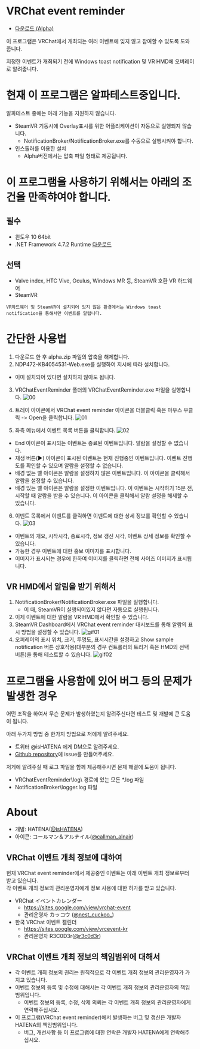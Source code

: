 VRChat event reminder
=====================

- [다운로드 (Alpha)](https://github.com/Kyeong-min/VRChat-event-reminder-client/releases/tag/alpha)

이 프로그램은 VRChat에서 개최되는 여러 이벤트에 잊지 않고 참여할 수 있도록 도와줍니다.

지정한 이벤트가 개최되기 전에 Windows toast notification 및 VR HMD에 오버레이로 알려줍니다.

# 현재 이 프로그램은 알파테스트중입니다.

알파테스트 중에는 아래 기능을 지원하지 않습니다.
- SteamVR 기동시에 Overlay표시를 위한 어플리케이션이 자동으로 실행되지 않습니다.
  - NotificationBroker/NotificationBroker.exe를 수동으로 실행시켜야 합니다.
- 인스톨러를 이용한 설치
  - Alpha버전에서는 압축 파일 형태로 제공됩니다.

# 이 프로그램을 사용하기 위해서는 아래의 조건을 만족햐여야 합니다.

## 필수
- 윈도우 10 64bit
- .NET Framework 4.7.2 Runtime [다운로드](http://go.microsoft.com/fwlink/?LinkId=863262)

## 선택
- Valve index, HTC Vive, Oculus, Windows MR 등, SteamVR 호환 VR 하드웨어
- SteamVR

````
VR하드웨어 및 SteamVR이 설치되어 있지 않은 환경에서는 Windows toast notification을 통해서만 이벤트를 알립니다.
````

# 간단한 사용법
1. 다운로드 한 후 alpha.zip 파일의 압축을 해제합니다.
2. NDP472-KB4054531-Web.exe를 실행하여 지시에 따라 설치합니다.
  - 이미 설치되어 있다면 설치하지 않아도 됩니다.
3. VRChatEventReminder 폴더의 VRChatEventReminder.exe 파일을 실행합니다.
![00](image/100.jpg)

4. 트레이 아이콘에서 VRChat event reminder 아이콘을 더블클릭 혹은 마우스 우클릭 -> Open을 클릭합니다.
![01](image/kr/01.jpg)

5. 좌측 메뉴에서 이벤트 목록 버튼을 클릭합니다.
![02](image/kr/02.JPG)
  - End 아이콘이 표시되는 이벤트는 종료된 이벤트입니다. 알람을 설정할 수 없습니다.
  - 재생 버튼(▶) 아이콘이 표시된 이벤트는 현재 진행중인 이벤트입니다.   이벤트 진행도를 확인할 수 있으며 알람을 설정할 수 없습니다.
  - 배경 없는 벨 아이콘은 알람을 설정하지 않은 이벤트입니다. 이 아이콘을 클릭해서 알람을 설정할 수 있습니다.
  - 배경 있는 벨 아이콘은 알람을 설정한 이벤트입니다. 이 이벤트는 시작하기 15분 전, 시작할 때 알람을 받을 수 있습니다. 이 아이콘을 클릭해서 알람 설정을 해제할 수 있습니다.
6. 이벤트 목록에서 이벤트를 클릭하면 이벤트에 대한 상세 정보를 확인할 수 있습니다.
![03](image/kr/03.jpg)
  - 이벤트의 개요, 시작시각, 종료시각, 정보 갱신 시각, 이벤트 상세 정보를 확인할 수 있습니다.
  - 가능한 경우 이벤트에 대한 홍보 이미지를 표시합니다.
  - 이미지가 표시되는 경우에 한하여 이미지를 클릭하면 전체 사이즈 이미지가 표시됩니다.

## VR HMD에서 알림을 받기 위해서
1. NotificationBroker/NotificationBroker.exe 파일을 실행합니다.
   - 이 때, SteamVR이 실행되어있지 않다면 자동으로 실행됩니다.
2. 이제 이벤트에 대한 알람을 VR HMD에서 확인할 수 있습니다.
3. SteamVR Dashboard에서 VRChat event reminder 대시보드를 통해 알람의 표시 방법을 설정할 수 있습니다.
![gif01](image/001.gif)
4. 오퍼레이의 표시 위치, 크기, 투명도, 표시시간을 설정하고 Show sample notification 버튼 상호작용(대부분의 경우 컨트롤러의 트리거 혹은 HMD의 선택 버튼)을 통해 테스트할 수 있습니다.
![gif02](image/002.gif)

# 프로그램을 사용함에 있어 버그 등의 문제가 발생한 경우
어떤 조작을 하여서 무슨 문제가 발생하였는지 알려주신다면 테스트 및 개발에 큰 도움이 됩니다.

아래 두가지 방법 중 한가지 방법으로 저에게 알려주세요.

- 트위터 @isHATENA 에게 DM으로 알려주세요.
- [Github repository](https://github.com/Kyeong-min/VRChat-event-reminder-client/issues)에 issue를 만들어주세요.

저게에 알려주실 때 로그 파일을 함께 제공해주시면 문제 해결에 도움이 됩니다.
- VRChatEventReminder\log\ 경로에 있는 모든 *.log 파일
- NotificationBroker\logger.log 파일

# About
- 개발: HATENA([@isHATENA](https://twitter.com/isHATENA))
- 아이콘: コールマン＆アルナイル([@callman_alnair](https://twitter.com/callman_alnair))
  
## VRChat 이벤트 개최 정보에 대하여
현재 VRChat event reminder에서 제공중인 이벤트는 아래 이벤트 개최 정보로부터 받고 있습니다.   
각 이벤트 개최 정보의 관리운영자에게 정보 사용에 대한 허가를 받고 있습니다.
- VRChat イベントカレンダー
  - https://sites.google.com/view/vrchat-event
  - 관리운영자 カッコウ ([@nest_cuckoo_](https://twitter.com/nest_cuckoo_))
- 한국 VRChat 이벤트 캘린더
  - https://sites.google.com/view/vrcevent-kr
  - 관리운영자 R3C0D3r([@r3c0d3r](https://twitter.com/r3c0d3r))

## VRChat 이벤트 개최 정보의 책임범위에 대해서
- 각 이벤트 개최 정보의 권리는 원칙적으로 각 이벤트 개최 정보의 관리운영자가 가지고 있습니다.
- 이벤트 정보의 등록 및 수정에 대해서는 각 이벤트 개최 정보의 관리운영자의 책임 범위입니다.
  - 이벤트 정보의 등록, 수정, 삭제 의뢰는 각 이벤트 개최 정보의 관리운영자에게 연락해주십시오.
- 이 프로그램(VRChat event reminder)에서 발생하는 버그 및 갱신은 개발자 HATENA의 책임범위입니다.
  - 버그, 개선사항 등 이 프로그램에 대한 연락은 개발자 HATENA에게 연락해주십시오.
